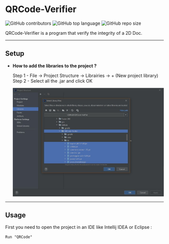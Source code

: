 # QRCode-Verifier

![GitHub contributors](https://img.shields.io/github/contributors/jesa974/QRCode-Verifier?color=green&style=flat-square)
![GitHub top language](https://img.shields.io/github/languages/top/jesa974/QRCode-Verifier?color=orange&label=C&style=flat-square)
![GitHub repo size](https://img.shields.io/github/repo-size/jesa974/QRCode-Verifier?label=project%20size&style=flat-square&color=lightgrey)

QRCode-Verifier is a program that verify the integrity of a 2D Doc.

---
## Setup

* **How to add the libraries to the project ?**

    Step 1 - File -> Project Structure -> Librairies -> + (New project library)
    Step 2 - Select all the .jar and click OK

    ![alt text](https://github.com/jesa974/QRCode-Verifier/blob/master/readme_img.jpg)

---
## Usage

First you need to open the project in an IDE like Intellij IDEA or Eclipse :
```
Run "QRCode"
```

